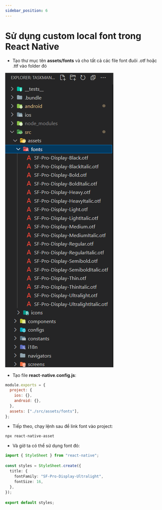 ```yaml
---
sidebar_position: 6
---
```


# Sử dụng custom local font trong React Native

- Tạo thư mục tên **assets/fonts** và cho tất cả các file font đuôi .otf hoặc .ttf vào folder đó

![1708962508312](image/local-font-usage/1708962508312.png)

- Tạo file **react**-**native**.**config**.**js**:

```js
module.exports = {
  project: {
    ios: {},
    android: {},
  },
  assets: ["./src/assets/fonts"],
};
```

- Tiếp theo, chạy lệnh sau để link font vào project:

```bash
npx react-native-asset
```

- Và giờ ta có thể sử dụng font đó:

```ts
import { StyleSheet } from "react-native";

const styles = StyleSheet.create({
  title: {
    fontFamily: "SF-Pro-Display-Ultralight",
    fontSize: 16,
  },
});

export default styles;
```
